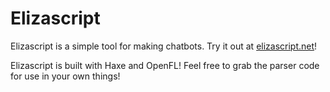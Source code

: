 # Elizascript
Elizascript is a simple tool for making chatbots. Try it out at [elizascript.net](http://elizascript.net)!

Elizascript is built with Haxe and OpenFL! Feel free to grab the parser code for use in your own things!
